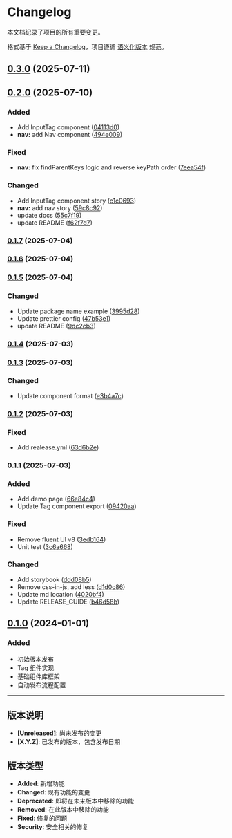 # Changelog

本文档记录了项目的所有重要变更。

格式基于 [Keep a Changelog](https://keepachangelog.com/zh-CN/1.0.0/)，项目遵循 [语义化版本](https://semver.org/lang/zh-CN/) 规范。

## [0.3.0](https://github.com/HuiruDong/fluentui-plus/compare/v0.2.0...v0.3.0) (2025-07-11)

## [0.2.0](https://github.com/HuiruDong/fluentui-plus/compare/v0.1.7...v0.2.0) (2025-07-10)

### Added

- Add InputTag component ([04113d0](https://github.com/HuiruDong/fluentui-plus/commit/04113d05d94989c84a80b8281e2a76f15d7e0cd0))
- **nav:** add Nav component ([494e009](https://github.com/HuiruDong/fluentui-plus/commit/494e00967ad7b1b2e1312eb1c4c9b81a7af51118))

### Fixed

- **nav:** fix findParentKeys logic and reverse keyPath order ([7eea54f](https://github.com/HuiruDong/fluentui-plus/commit/7eea54fa7abbdeda7e07d2e3d85d34d774bd4f57))

### Changed

- Add InputTag component story ([c1c0693](https://github.com/HuiruDong/fluentui-plus/commit/c1c0693a9e70ede2e0721c0fbee43b4aaff62335))
- **nav:** add nav story ([59c8c92](https://github.com/HuiruDong/fluentui-plus/commit/59c8c92a4737a1a79266cd1d2e4c37be03b6d4cf))
- update docs ([55c7f19](https://github.com/HuiruDong/fluentui-plus/commit/55c7f19f50d7b35b39c6b4b25476745b0814fbcd))
- update README ([f62f7d7](https://github.com/HuiruDong/fluentui-plus/commit/f62f7d7f1b2f4556fa91704224646eccc1775fc0))

### [0.1.7](https://github.com/HuiruDong/fluentui-plus/compare/v0.1.6...v0.1.7) (2025-07-04)

### [0.1.6](https://github.com/HuiruDong/fluentui-plus/compare/v0.1.5...v0.1.6) (2025-07-04)

### [0.1.5](https://github.com/HuiruDong/fluentui-plus/compare/v0.1.4...v0.1.5) (2025-07-04)

### Changed

- Update package name example ([3995d28](https://github.com/HuiruDong/fluentui-plus/commit/3995d28139577c477cea842cc9daca77664204a7))
- Update prettier config ([47b53e1](https://github.com/HuiruDong/fluentui-plus/commit/47b53e17152684cfcd47925570ab433628796740))
- update README ([9dc2cb3](https://github.com/HuiruDong/fluentui-plus/commit/9dc2cb3e81f1934a1a980b96d9be3f50894f835d))

### [0.1.4](https://github.com/HuiruDong/fluentui-plus/compare/v0.1.3...v0.1.4) (2025-07-03)

### [0.1.3](https://github.com/HuiruDong/fluentui-plus/compare/v0.1.2...v0.1.3) (2025-07-03)

### Changed

- Update component format
  ([e3b4a7c](https://github.com/HuiruDong/fluentui-plus/commit/e3b4a7c1780152fad6012e562cc5d6c714f25e4b))

### [0.1.2](https://github.com/HuiruDong/fluentui-plus/compare/v0.1.1...v0.1.2) (2025-07-03)

### Fixed

- Add realease.yml
  ([63d6b2e](https://github.com/HuiruDong/fluentui-plus/commit/63d6b2e0a4bb817eadf922ae43e18e4ac7237030))

### 0.1.1 (2025-07-03)

### Added

- Add demo page
  ([66e84c4](https://github.com/HuiruDong/fluentui-plus/commit/66e84c49ce28556dde21c01ee32a7389f04bfc22))
- Update Tag component export
  ([09420aa](https://github.com/HuiruDong/fluentui-plus/commit/09420aab96c6daf0a7edc7a5dbc89061b6de5e0b))

### Fixed

- Remove fluent UI v8
  ([3edb164](https://github.com/HuiruDong/fluentui-plus/commit/3edb164bc0de5cad6c03a6934cce5bc189e732f3))
- Unit test
  ([3c6a668](https://github.com/HuiruDong/fluentui-plus/commit/3c6a66864b4a63fe450e89d04a641381887bb409))

### Changed

- Add storybook
  ([ddd08b5](https://github.com/HuiruDong/fluentui-plus/commit/ddd08b578740878fda5cb75911d7df4386ffe735))
- Remove css-in-js, add less
  ([d1d0c86](https://github.com/HuiruDong/fluentui-plus/commit/d1d0c8637e6e4214cdd56bcdf6e2e2e419f721eb))
- Update md location
  ([4020bf4](https://github.com/HuiruDong/fluentui-plus/commit/4020bf49da088084c14d23b632055c205b0f8d38))
- Update RELEASE_GUIDE
  ([b46d58b](https://github.com/HuiruDong/fluentui-plus/commit/b46d58b8b362e036b79603a9d0ba8475ad8383ea))

## [0.1.0](https://github.com/HuiruDong/fluentui-plus/compare/v0.0.0...v0.1.0) (2024-01-01)

### Added

- 初始版本发布
- Tag 组件实现
- 基础组件库框架
- 自动发布流程配置

---

## 版本说明

- **[Unreleased]**: 尚未发布的变更
- **[X.Y.Z]**: 已发布的版本，包含发布日期

## 版本类型

- **Added**: 新增功能
- **Changed**: 现有功能的变更
- **Deprecated**: 即将在未来版本中移除的功能
- **Removed**: 在此版本中移除的功能
- **Fixed**: 修复的问题
- **Security**: 安全相关的修复
